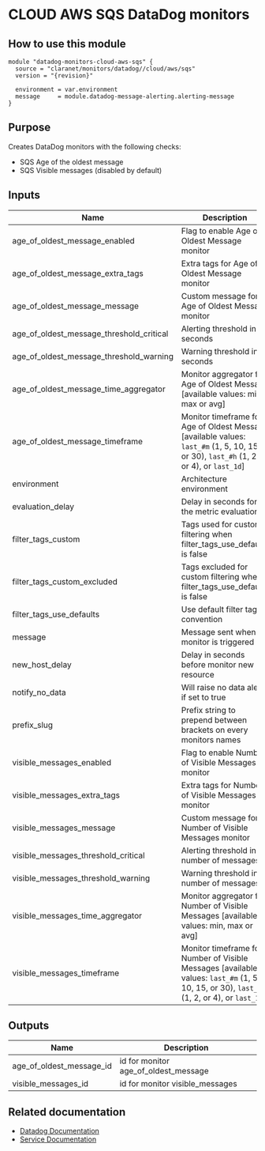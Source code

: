 # CLOUD AWS SQS DataDog monitors

## How to use this module

```
module "datadog-monitors-cloud-aws-sqs" {
  source = "claranet/monitors/datadog//cloud/aws/sqs"
  version = "{revision}"

  environment = var.environment
  message     = module.datadog-message-alerting.alerting-message
}

```

## Purpose

Creates DataDog monitors with the following checks:

- SQS Age of the oldest message
- SQS Visible messages (disabled by default)

## Inputs

| Name | Description | Type | Default | Required |
|------|-------------|------|---------|:-----:|
| age\_of\_oldest\_message\_enabled | Flag to enable Age of Oldest Message monitor | `string` | `"true"` | no |
| age\_of\_oldest\_message\_extra\_tags | Extra tags for Age of Oldest Message monitor | `list(string)` | `[]` | no |
| age\_of\_oldest\_message\_message | Custom message for Age of Oldest Message monitor | `string` | `""` | no |
| age\_of\_oldest\_message\_threshold\_critical | Alerting threshold in seconds | `number` | `600` | no |
| age\_of\_oldest\_message\_threshold\_warning | Warning threshold in seconds | `number` | `300` | no |
| age\_of\_oldest\_message\_time\_aggregator | Monitor aggregator for Age of Oldest Message [available values: min, max or avg] | `string` | `"min"` | no |
| age\_of\_oldest\_message\_timeframe | Monitor timeframe for Age of Oldest Message [available values: `last_#m` (1, 5, 10, 15, or 30), `last_#h` (1, 2, or 4), or `last_1d`] | `string` | `"last_30m"` | no |
| environment | Architecture environment | `string` | n/a | yes |
| evaluation\_delay | Delay in seconds for the metric evaluation | `number` | `900` | no |
| filter\_tags\_custom | Tags used for custom filtering when filter\_tags\_use\_defaults is false | `string` | `"*"` | no |
| filter\_tags\_custom\_excluded | Tags excluded for custom filtering when filter\_tags\_use\_defaults is false | `string` | `""` | no |
| filter\_tags\_use\_defaults | Use default filter tags convention | `string` | `"true"` | no |
| message | Message sent when a monitor is triggered | `any` | n/a | yes |
| new\_host\_delay | Delay in seconds before monitor new resource | `number` | `300` | no |
| notify\_no\_data | Will raise no data alert if set to true | `bool` | `true` | no |
| prefix\_slug | Prefix string to prepend between brackets on every monitors names | `string` | `""` | no |
| visible\_messages\_enabled | Flag to enable Number of Visible Messages monitor | `string` | `"false"` | no |
| visible\_messages\_extra\_tags | Extra tags for Number of Visible Messages monitor | `list(string)` | `[]` | no |
| visible\_messages\_message | Custom message for Number of Visible Messages monitor | `string` | `""` | no |
| visible\_messages\_threshold\_critical | Alerting threshold in number of messages | `number` | `2` | no |
| visible\_messages\_threshold\_warning | Warning threshold in number of messages | `number` | `1` | no |
| visible\_messages\_time\_aggregator | Monitor aggregator for Number of Visible Messages [available values: min, max or avg] | `string` | `"min"` | no |
| visible\_messages\_timeframe | Monitor timeframe for Number of Visible Messages [available values: `last_#m` (1, 5, 10, 15, or 30), `last_#h` (1, 2, or 4), or `last_1d`] | `string` | `"last_30m"` | no |

## Outputs

| Name | Description |
|------|-------------|
| age\_of\_oldest\_message\_id | id for monitor age\_of\_oldest\_message |
| visible\_messages\_id | id for monitor visible\_messages |

## Related documentation
* [Datadog Documentation](https://docs.datadoghq.com/integrations/amazon_sqs/)
* [Service Documentation](https://docs.aws.amazon.com/sqs/index.html)
